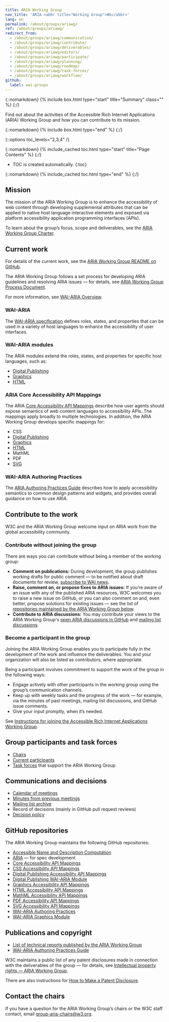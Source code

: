 ```yaml
---
title: ARIA Working Group
nav_title: 'ARIA <abbr title="Working Group">WG</abbr>'
lang: en
permalink: /about/groups/ariawg/
ref: /about/groups/ariawg/
redirect_from:
  - /about/groups/ariawg/communication/
  - /about/groups/ariawg/contribute/
  - /about/groups/ariawg/deliverables/
  - /about/groups/ariawg/editors/
  - /about/groups/ariawg/participate/
  - /about/groups/ariawg/planning/
  - /about/groups/ariawg/roadmap/
  - /about/groups/ariawg/task-forces/
  - /about/groups/ariawg/workflow/
github:
  label: wai-groups
---
```


{::nomarkdown}
{% include box.html type="start" title="Summary" class="" %}
{:/}

Find out about the activities of the Accessible Rich Internet Applications (ARIA) Working Group and how you can contribute to its mission.

{::nomarkdown}
{% include box.html type="end" %}
{:/}

{::options toc_levels="2,3,4" /}

{::nomarkdown}
{% include_cached toc.html type="start" title="Page Contents" %}
{:/}

-   TOC is created automatically.
{:toc}

{::nomarkdown}
{% include_cached toc.html type="end" %}
{:/}

## Mission

The mission of the ARIA Working Group is to enhance the accessibility of web content through developing supplemental attributes that can be applied to native host language interactive elements and exposed via platform accessibility application programming interfaces (APIs).

To learn about the group’s focus, scope and deliverables, see the [ARIA Working Group Charter](https://www.w3.org/2025/01/aria-charter).

## Current work 

For details of the current work, see the [ARIA Working Group README on GitHub](https://github.com/w3c/aria/#readme).

The ARIA Working Group follows a set process for developing ARIA guidelines and resolving ARIA issues &mdash; for details, see [ARIA Working Group Process Document](https://github.com/w3c/aria/blob/main/documentation/process.md).

For more information, see [WAI-ARIA Overview](https://www.w3.org/WAI/standards-guidelines/aria/).

### WAI-ARIA

The [WAI-ARIA specification](https://www.w3.org/TR/wai-aria/) defines roles, states, and properties that can be used in a variety of host languages to enhance the accessibility of user interfaces.

### WAI-ARIA modules

The ARIA modules extend the roles, states, and properties for specific host languages, such as:

* [Digital Publishing](https://www.w3.org/TR/dpub-aria-1.1/)
* [Graphics](https://www.w3.org/TR/graphics-aria-1.0/)
* [HTML](https://www.w3.org/TR/html-aria/)

### ARIA Core Accessibility API Mappings

The ARIA [Core Accessibility API Mappings](https://www.w3.org/TR/core-aam-1.2/) describe how user agents should expose semantics of web content languages to accessibility APIs. The mappings apply broadly to multiple technologies. In addition, the ARIA Working Group develops specific mappings for:

* CSS
* [Digital Publishing](https://www.w3.org/TR/dpub-aam-1.1/)
* [Graphics](https://www.w3.org/TR/graphics-aam/)
* [HTML](https://www.w3.org/TR/html-aam-1.0/)
* MathML
* PDF
* [SVG](https://www.w3.org/TR/svg-aam-1.0/)

### WAI-ARIA Authoring Practices

The [ARIA Authoring Practices Guide](https://www.w3.org/WAI/ARIA/apg/) describes how to apply accessibility semantics to common design patterns and widgets, and provides overall guidance on how to use ARIA.

## Contribute to the work

W3C and the ARIA Working Group welcome input on ARIA work from the global accessibility community.

### Contribute without joining the group

There are ways you can contribute without being a member of the working group:

* **Comment on publications:** During development, the group publishes working drafts for public comment &mdash; to be notified about draft documents for review, [subscribe to WAI news](https://www.w3.org/WAI/news/subscribe/).
* **Raise, comment on, or propose fixes to ARIA issues:** If you’re aware of an issue with any of the published ARIA resources, W3C welcomes you to raise a new issue on GitHub, or you can also comment on and, even better, propose solutions for existing issues &mdash; see the list of [repositories maintained by the ARIA Working Group below](#github-repositories).
* **Contribute to ARIA discussions:** You may contribute your views to the ARIA Working Group's [open ARIA discussions in GitHub](https://github.com/w3c/aria/discussions) and [mailing list discussions](https://lists.w3.org/Archives/Public/public-aria/).

### Become a participant in the group

Joining the ARIA Working Group enables you to participate fully in the development of the work and influence the deliverables. You and your organization will also be listed as contributors, where appropriate.

Being a participant involves commitment to support the work of the group in the following ways:

* Engage actively with other participants in the working group using the group’s communication channels.
* Keep up with weekly tasks and the progress of the work &mdash; for example, via the minutes of past meetings, mailing list discussions, and GitHub issue comments.
* Give your input promptly, when it’s needed.

See [Instructions for joining the Accessible Rich Internet Applications Working Group](https://www.w3.org/groups/wg/aria/instructions/).

## Group participants and task forces

* [Chairs](https://www.w3.org/groups/wg/aria/participants/#chairs)
* [Current participants](https://www.w3.org/groups/wg/aria/participants/#participants)
* [Task forces](https://www.w3.org/groups/wg/aria/task-forces/) that support the ARIA Working Group

## Communications and decisions

* [Calendar of meetings](https://www.w3.org/groups/wg/aria/calendar/)
* [Minutes from previous meetings](/about/groups/ariawg/minutes/)
* [Mailing list archive](https://lists.w3.org/Archives/Public/public-aria/)
* Record of decisions (mainly in GitHub pull request reviews)
* [Decision policy](/about/groups/ariawg/decision-policy/)

## GitHub repositories

The ARIA Working Group maintains the following GitHub repositories:

- [Accessible Name and Description Computation](https://github.com/w3c/accname/)
- [ARIA](https://github.com/w3c/aria/) &mdash; for spec development
- [Core Accessibility API Mappings](https://github.com/w3c/core-aam/)
- [CSS Accessibility API Mappings](https://github.com/w3c/css-aam/)
- [Digital Publishing Accessibility API Mappings](https://github.com/w3c/dpub-aam/)
- [Digital Publishing WAI-ARIA Module](https://github.com/w3c/dpub-aria/)
- [Graphics Accessibility API Mappings](https://github.com/w3c/graphics-aam/)
- [HTML Accessibility API Mappings](https://github.com/w3c/html-aam/)
- [MathML Accessibility API Mappings](https://github.com/w3c/mathml-aam/)
- [PDF Accessibility API Mappings](https://github.com/w3c/pdf-aam)
- [SVG Accessibility API Mappings](https://github.com/w3c/svg-aam/)
- [WAI-ARIA Authoring Practices](https://github.com/w3c/aria-practices/)
- [WAI-ARIA Graphics Module](https://github.com/w3c/graphics-aria/)

## Publications and copyright

* [List of technical reports published by the ARIA Working Group](https://www.w3.org/groups/wg/aria/publications/)
* [WAI-ARIA Authoring Practices Guide](https://www.w3.org/WAI/ARIA/apg/) 

W3C maintains a public list of any patent disclosures made in connection with the deliverables of the group &mdash; for details, see [Intellectual property rights &mdash; ARIA Working Group](https://www.w3.org/groups/wg/aria/ipr/).

There are also instructions for [How to Make a Patent Disclosure](https://www.w3.org/groups/wg/aria/ipr/#discl-howto).

## Contact the chairs

If you have a question for the ARIA Working Group’s chairs or the W3C staff contact, email [group-aria-chairs@w3.org](mailto:group-aria-chairs@w3.org).